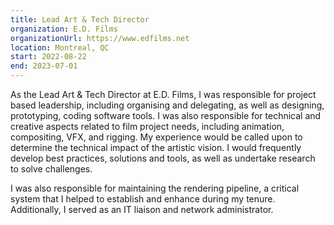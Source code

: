 ```yaml
---
title: Lead Art & Tech Director
organization: E.D. Films
organizationUrl: https://www.edfilms.net
location: Montreal, QC
start: 2022-08-22
end: 2023-07-01
---
```


As the Lead Art & Tech Director at E.D. Films, I was responsible for project based leadership, including organising and delegating, as well as designing, prototyping, coding software tools. I was also responsible for technical and creative aspects related to film project needs, including animation, compositing, VFX, and rigging. My experience would be called upon to determine the technical impact of the artistic vision. I would frequently develop best practices, solutions and tools, as well as undertake research to solve challenges.

I was also responsible for maintaining the rendering pipeline, a critical system that I helped to establish and enhance during my tenure. Additionally, I served as an IT liaison and network administrator.
